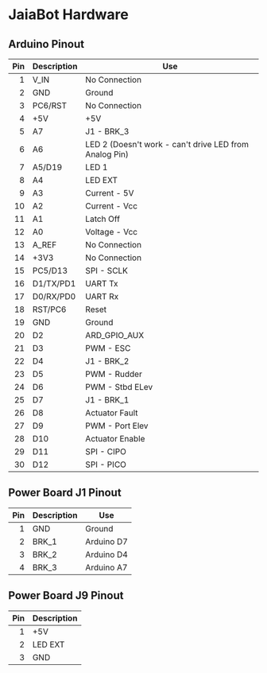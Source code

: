 # JaiaBot Hardware

## Arduino Pinout
| Pin | Description | Use              |
| --: | ---         | ---              |
|  1  | V_IN        | No Connection    |
|  2  | GND         | Ground           |
|  3  | PC6/RST     | No Connection    |
|  4  | +5V         | +5V              |
|  5  | A7          | J1 - BRK_3       |  
|  6  | A6          | LED 2 (Doesn't work - can't drive LED from Analog Pin)           |
|  7  | A5/D19      | LED 1            |
|  8  | A4          | LED EXT          |
|  9  | A3          | Current - 5V     |
| 10  | A2          | Current - Vcc    |
| 11  | A1          | Latch Off        |
| 12  | A0          | Voltage - Vcc    |
| 13  | A_REF       | No Connection    |
| 14  | +3V3        | No Connection    |
| 15  | PC5/D13     | SPI - SCLK       |
| 16  | D1/TX/PD1   | UART Tx          |
| 17  | D0/RX/PD0   | UART Rx          |
| 18  | RST/PC6     | Reset            |
| 19  | GND         | Ground           |
| 20  | D2          | ARD_GPIO_AUX     |
| 21  | D3          | PWM - ESC        |
| 22  | D4          | J1 - BRK_2       |
| 23  | D5          | PWM - Rudder     |
| 24  | D6          | PWM - Stbd ELev  |
| 25  | D7          | J1 - BRK_1       |
| 26  | D8          | Actuator Fault   |
| 27  | D9          | PWM - Port Elev  |
| 28  | D10         | Actuator Enable  |
| 29  | D11         | SPI - CIPO       |
| 30  | D12         | SPI - PICO       |

## Power Board J1 Pinout
| Pin | Description | Use              |
| --: | ---         | ---              |
|  1  | GND         | Ground           |
|  2  | BRK_1       | Arduino D7       |
|  3  | BRK_2       | Arduino D4       |
|  4  | BRK_3       | Arduino A7       |

## Power Board J9 Pinout
| Pin | Description |
| --: | ---         |
|  1  | +5V         |
|  2  | LED EXT     |
|  3  | GND         |

